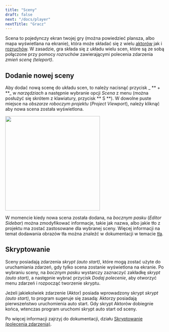 ```yaml
---
title: "Sceny"
draft: false
next: "/docs/player"
nextTitle: "Gracz"
---
```


Scena to pojedynczy ekran twojej gry (można powiedzieć plansza, albo mapa wyświetlana na ekranie), która może składać się z wielu [aktorów](/docs/actors) jak i [rozruchów](/docs/triggers). W zasadzie, gra składa się z układu wielu scen, które są ze sobą połączone przy pomocy _rozruchów_ zawierającymi polecenia zdarzenia _zmień scenę (teleport)_.

## Dodanie nowej sceny

Aby dodać nową scenę do układu scen, to należy nacisnąć przycisk _ ** + **_ w _narzędziach_ a następnie wybranie opcji _Scena_ z menu (można posłużyć się skrótem z klawiatury, przycisk ** S **). W dowolne puste miejsce na _obszarze roboczym projektu_ (_Project Viewport_), należy kliknąć aby nowa scena została wyświetlona.

<img src="/img/screenshots/add-scene.gif" style="width:300px"/>

W momencie kiedy nowa scena została dodana, na _bocznym pasku_ (_Editor Sidebar_) można zmodyfikować informacje, takie jak nazwa, albo jakie tło z projektu ma zostać zastosowane dla wybranej sceny. Więcej informacji na temat dodawania obrazów tła można znaleźć w dokumentacji w temacie [tła](/docs/backgrounds).

## Skryptowanie

Sceny posiadają zdarzenia _skrypt (auto start)_, które mogą zostać użyte do uruchamiania zdarzeń, gdy tylko scena zostanie wyświetlona na ekranie. Po wybraniu sceny, na _bocznym pasku_ wystarczy zaznaczyć zakładkę _skrypt (auto start)_, a następnie wybrać przycisk _Dodaj polecenie_, aby otworzyć menu zdarzeń i rozpocząć tworzenie skryptu.  

Jeżeli jakiekolwiek zdarzenie (Aktor) posiada wprowadzony skrypt _skrypt (auto start)_, to program sugeruje się zasadą: Aktorzy posiadają pierwszeństwo uruchomienia auto start. Gdy skrypt Aktorów dobiegnie końca, wtenczas program uruchomi skrypt auto start od sceny. 

Po więcej informacji zajrzyj do dokumentacji, działu [Skryptowanie (polecenia zdarzenia)](/docs/scripting).
